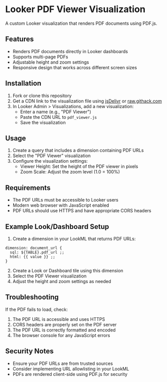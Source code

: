 # Looker PDF Viewer Visualization

A custom Looker visualization that renders PDF documents using PDF.js.

## Features
- Renders PDF documents directly in Looker dashboards
- Supports multi-page PDFs
- Adjustable height and zoom settings
- Responsive design that works across different screen sizes

## Installation

1. Fork or clone this repository
2. Get a CDN link to the visualization file using [jsDelivr](https://www.jsdelivr.com/) or [raw.githack.com](https://raw.githack.com/)
3. In Looker Admin > Visualizations, add a new visualization:
   - Enter a name (e.g., "PDF Viewer")
   - Paste the CDN URL to `pdf_viewer.js`
   - Save the visualization

## Usage

1. Create a query that includes a dimension containing PDF URLs
2. Select the "PDF Viewer" visualization
3. Configure the visualization settings:
   - Viewer Height: Set the height of the PDF viewer in pixels
   - Zoom Scale: Adjust the zoom level (1.0 = 100%)

## Requirements

- The PDF URLs must be accessible to Looker users
- Modern web browser with JavaScript enabled
- PDF URLs should use HTTPS and have appropriate CORS headers

## Example Look/Dashboard Setup

1. Create a dimension in your LookML that returns PDF URLs:
```lookml
dimension: document_url {
  sql: ${TABLE}.pdf_url ;;
  html: {{ value }} ;;
}
```

2. Create a Look or Dashboard tile using this dimension
3. Select the PDF Viewer visualization
4. Adjust the height and zoom settings as needed

## Troubleshooting

If the PDF fails to load, check:
1. The PDF URL is accessible and uses HTTPS
2. CORS headers are properly set on the PDF server
3. The PDF URL is correctly formatted and encoded
4. The browser console for any JavaScript errors

## Security Notes

- Ensure your PDF URLs are from trusted sources
- Consider implementing URL allowlisting in your LookML
- PDFs are rendered client-side using PDF.js for security
